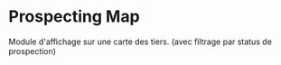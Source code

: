Prospecting Map
========================
Module d'affichage sur une carte des tiers. (avec filtrage par status de prospection)